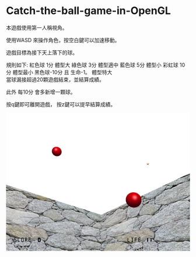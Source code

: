 # Catch-the-ball-game-in-OpenGL

本遊戲使用第一人稱視角。

使用WASD 來操作角色，按空白鍵可以加速移動。

遊戲目標為接下天上落下的球。

規則如下:
紅色球 1分		體型大
綠色球 3分		體型適中
藍色球 5分		體型小
彩虹球 10分		體型最小
黑色球-10分 且 生命-1。	體型特大	
當球漏接超過20顆遊戲結束，並結算成績。

此外 每10分 會多新增一顆球。

按q鍵即可離開遊戲，
按z鍵可以提早結算成績。

![image](https://github.com/jr008489900/Catch-the-ball-game-in-OpenGL/blob/master/Ball.png)

